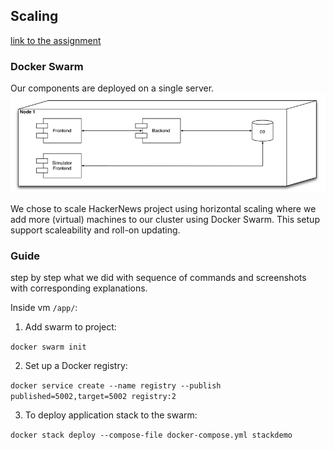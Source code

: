 ## Scaling

[link to the assignment](https://github.com/datsoftlyngby/soft2018fall-lsd-teaching-material/blob/master/assignments/12-DevOps_Scaling.md)

### Docker Swarm

Our components are deployed on a single server.
![](https://github.com/ProjectHackernewsGroup04/Documentation/blob/master/images/Screenshot%202018-11-24%20at%2014.05.57.png)

We chose to scale HackerNews project using horizontal scaling where we add more (virtual) machines to our cluster using Docker Swarm. This setup support scaleability and roll-on updating.

### Guide
step by step what we did with sequence of commands and screenshots with corresponding explanations.

Inside vm `/app/`:

1. Add swarm to project: 

```docker swarm init```

2. Set up a Docker registry: 

```docker service create --name registry --publish published=5002,target=5002 registry:2```

3. To deploy application stack to the swarm:

```docker stack deploy --compose-file docker-compose.yml stackdemo```


